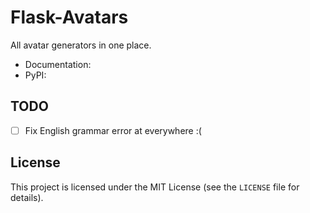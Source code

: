 # Flask-Avatars
All avatar generators in one place.

* Documentation: 
* PyPI:

## TODO
- [ ] Fix English grammar error at everywhere :(

## License

This project is licensed under the MIT License (see the
`LICENSE` file for details).
